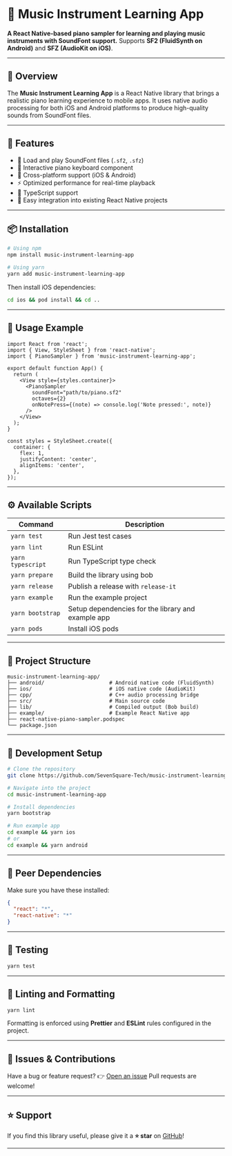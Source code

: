 # 🎹 Music Instrument Learning App

**A React Native-based piano sampler for learning and playing music instruments with SoundFont support.**
Supports **SF2 (FluidSynth on Android)** and **SFZ (AudioKit on iOS)**.

---

## 📖 Overview

The **Music Instrument Learning App** is a React Native library that brings a realistic piano learning experience to mobile apps.
It uses native audio processing for both iOS and Android platforms to produce high-quality sounds from SoundFont files.

---

## 🚀 Features

- 🎵 Load and play SoundFont files (`.sf2`, `.sfz`)
- 🎹 Interactive piano keyboard component
- 📱 Cross-platform support (iOS & Android)
- ⚡ Optimized performance for real-time playback
- 🧩 TypeScript support
- 🧰 Easy integration into existing React Native projects

---

## 📦 Installation

```bash
# Using npm
npm install music-instrument-learning-app

# Using yarn
yarn add music-instrument-learning-app
```

Then install iOS dependencies:

```bash
cd ios && pod install && cd ..
```

---

## 🧩 Usage Example

```tsx
import React from 'react';
import { View, StyleSheet } from 'react-native';
import { PianoSampler } from 'music-instrument-learning-app';

export default function App() {
  return (
    <View style={styles.container}>
      <PianoSampler
        soundFont="path/to/piano.sf2"
        octaves={2}
        onNotePress={(note) => console.log('Note pressed:', note)}
      />
    </View>
  );
}

const styles = StyleSheet.create({
  container: {
    flex: 1,
    justifyContent: 'center',
    alignItems: 'center',
  },
});
```

---

## ⚙️ Available Scripts

| Command | Description |
|----------|--------------|
| `yarn test` | Run Jest test cases |
| `yarn lint` | Run ESLint |
| `yarn typescript` | Run TypeScript type check |
| `yarn prepare` | Build the library using bob |
| `yarn release` | Publish a release with `release-it` |
| `yarn example` | Run the example project |
| `yarn bootstrap` | Setup dependencies for the library and example app |
| `yarn pods` | Install iOS pods |

---

## 📁 Project Structure

```
music-instrument-learning-app/
├── android/                     # Android native code (FluidSynth)
├── ios/                         # iOS native code (AudioKit)
├── cpp/                         # C++ audio processing bridge
├── src/                         # Main source code
├── lib/                         # Compiled output (Bob build)
├── example/                     # Example React Native app
├── react-native-piano-sampler.podspec
└── package.json
```

---

## 🧱 Development Setup

```bash
# Clone the repository
git clone https://github.com/SevenSquare-Tech/music-instrument-learning-app.git

# Navigate into the project
cd music-instrument-learning-app

# Install dependencies
yarn bootstrap

# Run example app
cd example && yarn ios
# or
cd example && yarn android
```

---

## 🧩 Peer Dependencies

Make sure you have these installed:

```json
{
  "react": "*",
  "react-native": "*"
}
```

---

## 🧪 Testing

```bash
yarn test
```

---

## 🧰 Linting and Formatting

```bash
yarn lint
```

Formatting is enforced using **Prettier** and **ESLint** rules configured in the project.

---

## 🐛 Issues & Contributions

Have a bug or feature request?
👉 [Open an issue](https://github.com/SevenSquare-Tech/music-instrument-learning-app/issues)
Pull requests are welcome!

---

## ⭐️ Support

If you find this library useful, please give it a **⭐️ star** on
[GitHub](https://github.com/SevenSquare-Tech/music-instrument-learning-app)!

---
